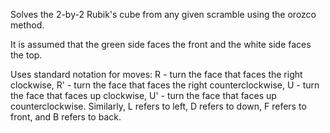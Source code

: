 Solves the 2-by-2 Rubik's cube from any given scramble using the orozco method.

It is assumed that the green side faces the front and the white side faces the top.

Uses standard notation for moves:
R - turn the face that faces the right clockwise,
R' - turn the face that faces the right counterclockwise,
U - turn the face that faces up clockwise,
U' - turn the face that faces up counterclockwise.
Similarly, L refers to left, D refers to down, F refers to front, and B refers to back.
